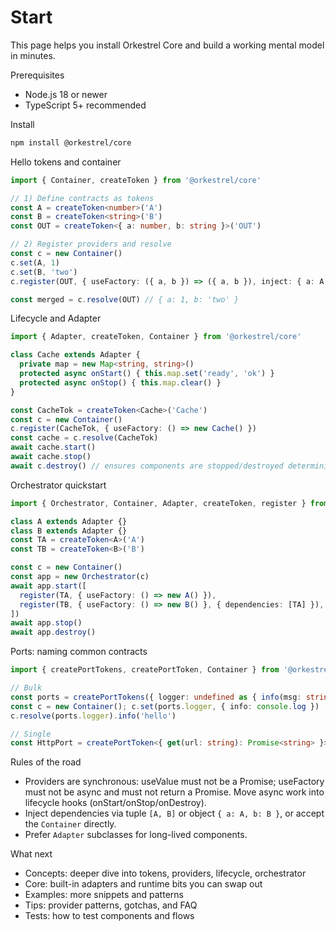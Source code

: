 # Start

This page helps you install Orkestrel Core and build a working mental model in minutes.

Prerequisites
- Node.js 18 or newer
- TypeScript 5+ recommended

Install
```sh
npm install @orkestrel/core
```

Hello tokens and container
```ts
import { Container, createToken } from '@orkestrel/core'

// 1) Define contracts as tokens
const A = createToken<number>('A')
const B = createToken<string>('B')
const OUT = createToken<{ a: number, b: string }>('OUT')

// 2) Register providers and resolve
const c = new Container()
c.set(A, 1)
c.set(B, 'two')
c.register(OUT, { useFactory: ({ a, b }) => ({ a, b }), inject: { a: A, b: B } })

const merged = c.resolve(OUT) // { a: 1, b: 'two' }
```

Lifecycle and Adapter
```ts
import { Adapter, createToken, Container } from '@orkestrel/core'

class Cache extends Adapter {
  private map = new Map<string, string>()
  protected async onStart() { this.map.set('ready', 'ok') }
  protected async onStop() { this.map.clear() }
}

const CacheTok = createToken<Cache>('Cache')
const c = new Container()
c.register(CacheTok, { useFactory: () => new Cache() })
const cache = c.resolve(CacheTok)
await cache.start()
await cache.stop()
await c.destroy() // ensures components are stopped/destroyed deterministically
```

Orchestrator quickstart
```ts
import { Orchestrator, Container, Adapter, createToken, register } from '@orkestrel/core'

class A extends Adapter {}
class B extends Adapter {}
const TA = createToken<A>('A')
const TB = createToken<B>('B')

const c = new Container()
const app = new Orchestrator(c)
await app.start([
  register(TA, { useFactory: () => new A() }),
  register(TB, { useFactory: () => new B() }, { dependencies: [TA] }),
])
await app.stop()
await app.destroy()
```

Ports: naming common contracts
```ts
import { createPortTokens, createPortToken, Container } from '@orkestrel/core'

// Bulk
const ports = createPortTokens({ logger: undefined as { info(msg: string): void } })
const c = new Container(); c.set(ports.logger, { info: console.log })
c.resolve(ports.logger).info('hello')

// Single
const HttpPort = createPortToken<{ get(url: string): Promise<string> }>('http')
```

Rules of the road
- Providers are synchronous: useValue must not be a Promise; useFactory must not be async and must not return a Promise. Move async work into lifecycle hooks (onStart/onStop/onDestroy).
- Inject dependencies via tuple `[A, B]` or object `{ a: A, b: B }`, or accept the `Container` directly.
- Prefer `Adapter` subclasses for long-lived components.

What next
- Concepts: deeper dive into tokens, providers, lifecycle, orchestrator
- Core: built-in adapters and runtime bits you can swap out
- Examples: more snippets and patterns
- Tips: provider patterns, gotchas, and FAQ
- Tests: how to test components and flows
